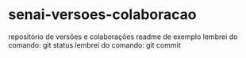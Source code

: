 # senai-versoes-colaboracao
repositório de versões e colaborações
readme de exemplo
lembrei do comando: git status
lembrei do comando: git commit
